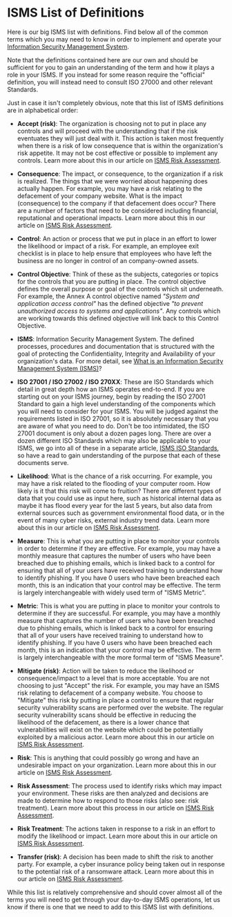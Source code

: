 # ISMS List of Definitions

Here is our big ISMS list with definitions. Find below all of the common terms which you may need to know in order to implement and operate your [Information Security Management System](what-is-an-isms.md).

Note that the definitions contained here are our own and should be sufficient for you to gain an understanding of the term and how it plays a role in your ISMS. If you instead for some reason require the "official" definition, you will instead need to consult ISO 27000 and other relevant Standards.

Just in case it isn't completely obvious, note that this list of ISMS definitions are in alphabetical order:

* **Accept (risk)**: The organization is choosing not to put in place any controls and will proceed with the understanding that if the risk eventuates they will just deal with it. This action is taken most frequently when there is a risk of low consequence that is within the organization's risk appetite. It may not be cost effective or possible to implement any controls. Learn more about this in our article on [ISMS Risk Assessment](risk-assessment.md).

* **Consequence**: The impact, or consequence, to the organization if a risk is realized. The things that we were worried about happening does actually happen. For example, you may have a risk relating to the defacement of your company website. What is the impact (consequence) to the company if that defacement does occur? There are a number of factors that need to be considered including financial, reputational and operational impacts. Learn more about this in our article on [ISMS Risk Assessment](risk-assessment.md).

* **Control**: An action or process that we put in place in an effort to lower the likelihood or impact of a risk. For example, an employee exit checklist is in place to help ensure that employees who have left the business are no longer in control of an company-owned assets.

* **Control Objective**: Think of these as the subjects, categories or topics for the controls that you are putting in place. The control objective defines the overall purpose or goal of the controls which sit underneath. For example, the Annex A control objective named _"System and application access control"_ has the defined objective _"to prevent unauthorized access to systems and applications"_. Any controls which are working towards this defined objective will link back to this Control Objective. 

* **ISMS**: Information Security Management System. The defined processes, procedures and documentation that is structured with the goal of protecting the Confidentiality, Integrity and Availability of your organization's data. For more detail, see [What is an Information Security Management System (ISMS)](what-is-an-isms.md)?

* **ISO 27001 / ISO 27002 / ISO 270XX**: These are ISO Standards which detail in great depth how an ISMS operates end-to-end. If you are starting out on your ISMS journey, begin by reading the ISO 27001 Standard to gain a high level understanding of the components which you will need to consider for your ISMS. You will be judged against the requirements listed in ISO 27001, so it is absolutely necessary that you are aware of what you need to do. Don't be too intimidated, the ISO 27001 document is only about a dozen pages long. There are over a dozen different ISO Standards which may also be applicable to your ISMS, we go into all of these in a separate article, [ISMS ISO Standards](isms-iso-standards-summarised-list.md), so have a read to gain understanding of the purpose that each of these documents serve.

* **Likelihood**: What is the chance of a risk occurring. For example, you may have a risk related to the flooding of your computer room. How likely is it that this risk will come to fruition? There are different types of data that you could use as input here, such as historical internal data as maybe it has flood every year for the last 5 years, but also data from external sources such as government environmental flood data, or in the event of many cyber risks, external industry trend data. Learn more about this in our article on [ISMS Risk Assessment](risk-assessment.md).

* **Measure**: This is what you are putting in place to monitor your controls in order to determine if they are effective. For example, you may have a monthly measure that captures the number of users who have been breached due to phishing emails, which is linked back to a control for ensuring that all of your users have received training to understand how to identify phishing. If you have 0 users who have been breached each month, this is an indication that your control may be effective. The term is largely interchangeable with widely used term of "ISMS Metric".

* **Metric**: This is what you are putting in place to monitor your controls to determine if they are successful. For example, you may have a monthly measure that captures the number of users who have been breached due to phishing emails, which is linked back to a control for ensuring that all of your users have received training to understand how to identify phishing. If you have 0 users who have been breached each month, this is an indication that your control may be effective. The term is largely interchangeable with the more formal term of "ISMS Measure".

* **Mitigate (risk)**: Action will be taken to reduce the likelihood or consequence/impact to a level that is more acceptable. You are not choosing to just "Accept" the risk. For example, you may have an ISMS risk relating to defacement of a company website. You choose to "Mitigate" this risk by putting in place a control to ensure that regular security vulnerability scans are performed over the website. The regular security vulnerability scans should be effective in reducing the likelihood of the defacement, as there is a lower chance that vulnerabilities will exist on the website which could be potentially exploited by a malicious actor. Learn more about this in our article on [ISMS Risk Assessment](risk-assessment.md).

* **Risk**: This is anything that could possibly go wrong and have an undesirable impact on your organization. Learn more about this in our article on [ISMS Risk Assessment](risk-assessment.md).

* **Risk Assessment**: The process used to identify risks which may impact your environment. These risks are then analyzed and decisions are made to determine how to respond to those risks (also see: risk treatment). Learn more about this process in our article on [ISMS Risk Assessment](risk-assessment.md).

* **Risk Treatment**: The actions taken in response to a risk in an effort to modify the likelihood or impact. Learn more about this in our article on [ISMS Risk Assessment](risk-assessment.md).

* **Transfer (risk)**: A decision has been made to shift the risk to another party. For example, a cyber insurance policy being taken out in response to the potential risk of a ransomware attack. Learn more about this in our article on [ISMS Risk Assessment](risk-assessment.md).

While this list is relatively comprehensive and should cover almost all of the terms you will need to get through your day-to-day ISMS operations, let us know if there is one that we need to add to this ISMS list with definitions.